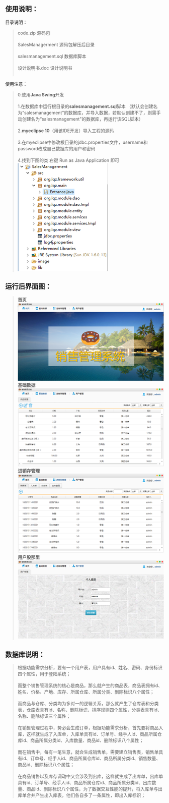 ## 使用说明：

目录说明：

>code.zip			  源码包
<br /><br />
SalesManagerment	  源码包解压后目录
<br /><br />
salesmanagement.sql  数据库脚本
<br /><br />
设计说明书.doc 	      设计说明书
<br /><br />

使用注意：

>0.使用**Java Swing**开发
<br /><br />
1.在数据库中运行根目录的**salesmanagement.sql**脚本 （默认会创建名为“salesmanagement”的数据库，并导入数据，若默认创建不了，则需手动创建名为“salesmanagement"的数据库，再运行该SQL脚本）
<br /><br />
2.**myeclipse 10**（用该IDE开发）导入工程的源码
<br /><br />
3.在myeclipse中修改根目录的jdbc.properties文件，username和password改成自己数据库的用户和密码
<br /><br />
4.找到下图的类 右键 Run as Java Application 即可
![avatar](image/help.png)

## 运行后界面图：

>**首页**
![avatar](image/show1.png)
**基础数据**
![avatar](image/show2.png)
**进销存管理**
![avatar](image/show3.png)
**用户股那里**
![avatar](image/show4.png)

## 数据库说明：

>根据功能需求分析，要有一个用户表，用户具有id、姓名、密码、身份标识四个属性，用于登陆系统；
<br /><br />
而整个销售管理系统的核心是商品，那么就产生的商品表，商品表拥有id、姓名、价格、产地、库存、所属仓库、所属分类、删除标识八个属性；
<br /><br />
而商品与仓库、分类均为多对一的逻辑关系，那么就产生了仓库表和分类表，仓库表具有id、名称、删除标识、排序规则四个属性，分类表具有id、名称、删除标识三个属性；
<br /><br />
在销售管理过程中，势必会生成订单，根据功能需求分析，首先要将商品入库，这样就生成了入库单，入库单具有id、订单号、经手人id、商品所属仓库id、商品所属分类id、入库数量、商品id、删除标识八个属性；
<br /><br />
而在销售中，每有一笔生意，就会生成销售单，需要建立销售表，销售单具有id、订单号、经手人id、商品所属仓库id、商品所属分类id、销售数量、商品id、删除标识八个属性；
<br /><br />
在商品销售以及库存调动中又会涉及到出库，这样就生成了出库单，出库单具有id、订单号、经手人id、商品所属仓库id、商品所属分类id、出库数量、商品id、删除标识八个属性，为了数据交互性能的提升，将入库单与出库单合并产生出入库表，他们各自多了一条属性，即出入库标识；
